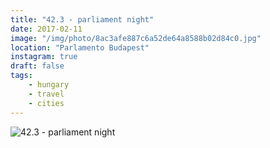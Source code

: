 ```yaml
---
title: "42.3 - parliament night"
date: 2017-02-11
image: "/img/photo/8ac3afe887c6a52de64a8588b02d84c0.jpg"
location: "Parlamento Budapest"
instagram: true
draft: false
tags:
    - hungary
    - travel
    - cities
---
```


![42.3 - parliament night](/img/photo/8ac3afe887c6a52de64a8588b02d84c0.jpg)
